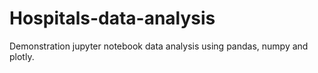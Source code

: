 # Hospitals-data-analysis
Demonstration jupyter notebook data analysis using pandas, numpy and plotly.
